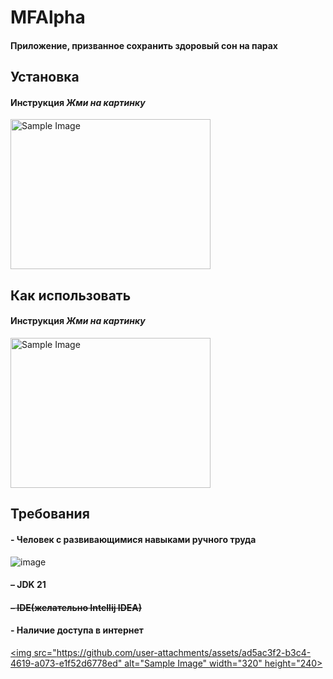  # MFAlpha
#### Приложение, призванное сохранить здоровый сон на парах

## Установка
#### Инструкция *Жми на картинку*
[<img src="https://github.com/user-attachments/assets/c59fc890-9274-41ed-a2e3-be638e745711" alt="Sample Image" width="320" height="240">](INSTALL.md)




## Как использовать
#### Инструкция *Жми на картинку*
[<img src="https://github.com/user-attachments/assets/5f3c96ea-4932-482d-84ad-8d4640a1a3cb" alt="Sample Image" width="320" height="240">](INSTALL.md)


## Требования
#### - Человек с развивающимися навыками ручного труда
![image](https://github.com/user-attachments/assets/4fd6f206-5416-4e6c-ae14-0c6b3f2472d5)

#### – JDK 21
#### ~~– IDE(желательно Intellij IDEA)~~
#### - Наличие доступа в интернет
[<img src="https://github.com/user-attachments/assets/ad5ac3f2-b3c4-4619-a073-e1f52d6778ed" alt="Sample Image" width="320" height="240>]()


